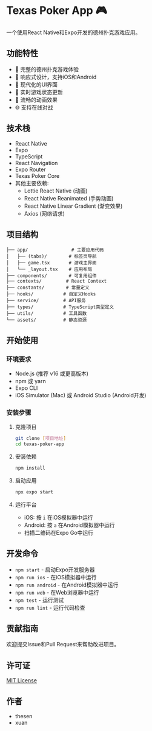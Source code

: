 # Texas Poker App 🎮

一个使用React Native和Expo开发的德州扑克游戏应用。

## 功能特性

- 🎲 完整的德州扑克游戏体验
- 📱 响应式设计，支持iOS和Android
- 🎨 现代化的UI界面
- 🔄 实时游戏状态更新
- 🎯 流畅的动画效果
- 🌐 支持在线对战

## 技术栈

- React Native
- Expo
- TypeScript
- React Navigation
- Expo Router
- Texas Poker Core
- 其他主要依赖:
  - Lottie React Native (动画)
  - React Native Reanimated (手势动画)
  - React Native Linear Gradient (渐变效果)
  - Axios (网络请求)

## 项目结构

```
├── app/                # 主要应用代码
│   ├── (tabs)/        # 标签页导航
│   ├── game.tsx       # 游戏主界面
│   └── _layout.tsx    # 应用布局
├── components/        # 可复用组件
├── contexts/         # React Context
├── constants/        # 常量定义
├── hooks/           # 自定义Hooks
├── service/         # API服务
├── types/           # TypeScript类型定义
├── utils/           # 工具函数
└── assets/          # 静态资源
```

## 开始使用

### 环境要求

- Node.js (推荐 v16 或更高版本)
- npm 或 yarn
- Expo CLI
- iOS Simulator (Mac) 或 Android Studio (Android开发)

### 安装步骤

1. 克隆项目
   ```bash
   git clone [项目地址]
   cd texas-poker-app
   ```

2. 安装依赖
   ```bash
   npm install
   ```

3. 启动应用
   ```bash
   npx expo start
   ```

4. 运行平台
   - iOS: 按 `i` 在iOS模拟器中运行
   - Android: 按 `a` 在Android模拟器中运行
   - 扫描二维码在Expo Go中运行

## 开发命令

- `npm start` - 启动Expo开发服务器
- `npm run ios` - 在iOS模拟器中运行
- `npm run android` - 在Android模拟器中运行
- `npm run web` - 在Web浏览器中运行
- `npm test` - 运行测试
- `npm run lint` - 运行代码检查

## 贡献指南

欢迎提交Issue和Pull Request来帮助改进项目。

## 许可证

[MIT License](LICENSE)

## 作者

- thesen
- xuan
